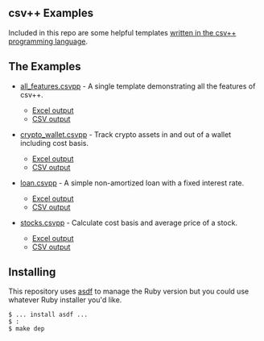 ## csv++ Examples

Included in this repo are some helpful templates [written in the csv++ programming language](https://github.com/patrickomatic/csv-plus-plus).

## The Examples

* [all_features.csvpp](./all_features/all_features.csvpp) - A single template demonstrating all the features of csv++.
  - [Excel output](./all_features/all_features.xlsx)
  - [CSV output](./all_features/all_features.csv)

* [crypto_wallet.csvpp](./crypto_wallet/crypto_wallet.csvpp) - Track crypto assets in and out of a wallet including cost basis.
  - [Excel output](./crypto_wallet/crypto_wallet.xlsx)
  - [CSV output](./crypto_wallet/crypto_wallet.csv)

* [loan.csvpp](./loan/loan.csvpp) - A simple non-amortized loan with a fixed interest rate.
  - [Excel output](./loan/loan.xlsx)
  - [CSV output](./loan/loan.csv)

* [stocks.csvpp](./stocks/stocks.csvpp) - Calculate cost basis and average price of a stock.
  - [Excel output](./stocks/stocks.xlsx)
  - [CSV output](./stocks/stocks.csv)

## Installing

This repository uses [asdf](https://github.com/asdf-vm/asdf) to manage the Ruby version but you could use whatever Ruby installer you'd like.

```
$ ... install asdf ...
$ :
$ make dep
